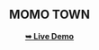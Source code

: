 

<h2 align="center"> MOMO TOWN</h2>
<div align="center">

<a href="https://benevolent-griffin-d425b9.netlify.app/" target="_blank"><strong>➥ Live Demo</strong></a>
</div> <br/><br/>
